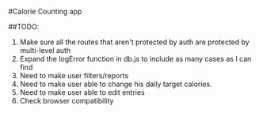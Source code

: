 #Calorie Counting app

##TODO:
1. Make sure all the routes that aren't protected by auth are protected by multi-level auth
4. Expand the logError function in db.js to include as many cases as I can find
5. Need to make user filters/reports
7. Need to make user able to change his daily target calories.
8. Need to make user able to edit entries
9. Check browser compatibility
